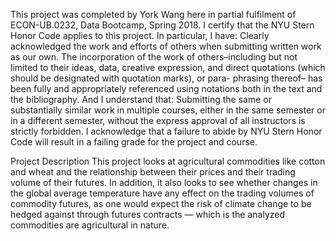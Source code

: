This project was completed by York Wang here in partial fulfilment of ECON-UB.0232, Data Bootcamp, Spring 2018. I certify that the NYU Stern Honor Code applies to this project. In particular, I have:
Clearly acknowledged the work and efforts of others when submitting written work as our own. The incorporation of the work of others–including but not limited to their ideas, data, creative expression, and direct quotations (which should be designated with quotation marks), or para- phrasing thereof– has been fully and appropriately referenced using notations both in the text and the bibliography.
And I understand that:
Submitting the same or substantially similar work in multiple courses, either in the same semester or in a different semester, without the express approval of all instructors is strictly forbidden.
I acknowledge that a failure to abide by NYU Stern Honor Code will result in a failing grade for the project and course.

Project Description
This project looks at agricultural commodities like cotton and wheat and the relationship between their prices and their trading volume of their futures. In addition, it also looks to see whether changes in the global average temperature have any effect on the trading volumes of commodity futures, as one would expect the risk of climate change to be hedged against through futures contracts — which is the analyzed commodities are agricultural in nature.
